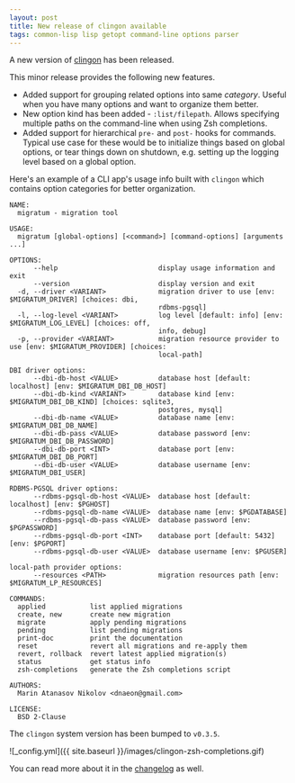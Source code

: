 ```yaml
---
layout: post
title: New release of clingon available
tags: common-lisp lisp getopt command-line options parser
---
```

A new version of [clingon](https://github.com/dnaeon/clingon) has been
released.

This minor release provides the following new features.

* Added support for grouping related options into same
  _category_. Useful when you have many options and want to organize
  them better.
* New option kind has been added - `:list/filepath`. Allows specifying
  multiple paths on the command-line when using Zsh completions.
* Added support for hierarchical `pre-` and `post-` hooks for
  commands. Typical use case for these would be to initialize things
  based on global options, or tear things down on shutdown,
  e.g. setting up the logging level based on a global option.

Here's an example of a CLI app's usage info built with `clingon` which
contains option categories for better organization.

``` shell
NAME:
  migratum - migration tool

USAGE:
  migratum [global-options] [<command>] [command-options] [arguments ...]

OPTIONS:
      --help                         display usage information and exit
      --version                      display version and exit
  -d, --driver <VARIANT>             migration driver to use [env: $MIGRATUM_DRIVER] [choices: dbi,
                                     rdbms-pgsql]
  -l, --log-level <VARIANT>          log level [default: info] [env: $MIGRATUM_LOG_LEVEL] [choices: off,
                                     info, debug]
  -p, --provider <VARIANT>           migration resource provider to use [env: $MIGRATUM_PROVIDER] [choices:
                                     local-path]

DBI driver options:
      --dbi-db-host <VALUE>          database host [default: localhost] [env: $MIGRATUM_DBI_DB_HOST]
      --dbi-db-kind <VARIANT>        database kind [env: $MIGRATUM_DBI_DB_KIND] [choices: sqlite3,
                                     postgres, mysql]
      --dbi-db-name <VALUE>          database name [env: $MIGRATUM_DBI_DB_NAME]
      --dbi-db-pass <VALUE>          database password [env: $MIGRATUM_DBI_DB_PASSWORD]
      --dbi-db-port <INT>            database port [env: $MIGRATUM_DBI_DB_PORT]
      --dbi-db-user <VALUE>          database username [env: $MIGRATUM_DBI_USER]

RDBMS-PGSQL driver options:
      --rdbms-pgsql-db-host <VALUE>  database host [default: localhost] [env: $PGHOST]
      --rdbms-pgsql-db-name <VALUE>  database name [env: $PGDATABASE]
      --rdbms-pgsql-db-pass <VALUE>  database password [env: $PGPASSWORD]
      --rdbms-pgsql-db-port <INT>    database port [default: 5432] [env: $PGPORT]
      --rdbms-pgsql-db-user <VALUE>  database username [env: $PGUSER]

local-path provider options:
      --resources <PATH>             migration resources path [env: $MIGRATUM_LP_RESOURCES]

COMMANDS:
  applied           list applied migrations
  create, new       create new migration
  migrate           apply pending migrations
  pending           list pending migrations
  print-doc         print the documentation
  reset             revert all migrations and re-apply them
  revert, rollback  revert latest applied migration(s)
  status            get status info
  zsh-completions   generate the Zsh completions script

AUTHORS:
  Marin Atanasov Nikolov <dnaeon@gmail.com>

LICENSE:
  BSD 2-Clause
```

The `clingon` system version has been bumped to `v0.3.5`.

![_config.yml]({{ site.baseurl }}/images/clingon-zsh-completions.gif)

You can read more about it in the
[changelog](https://github.com/dnaeon/clingon/blob/master/CHANGELOG.org)
as well.
